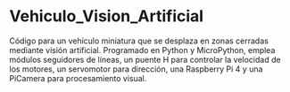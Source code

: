 # Vehiculo_Vision_Artificial
Código para un vehículo miniatura que se desplaza en zonas cerradas mediante visión artificial. Programado en Python y MicroPython, emplea módulos seguidores de líneas, un puente H para controlar la velocidad de los motores, un servomotor para dirección, una Raspberry Pi 4 y una PiCamera para procesamiento visual.
